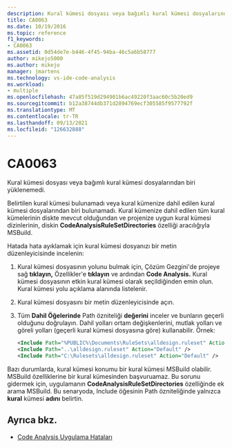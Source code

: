 ```yaml
---
description: Kural kümesi dosyası veya bağımlı kural kümesi dosyalarından biri yüklenemedi.
title: CA0063
ms.date: 10/19/2016
ms.topic: reference
f1_keywords:
- CA0063
ms.assetid: 0d54de7e-b446-4f45-94ba-46c5a6b58777
author: mikejo5000
ms.author: mikejo
manager: jmartens
ms.technology: vs-ide-code-analysis
ms.workload:
- multiple
ms.openlocfilehash: 47a85f519d294901b6ac49220f3aac60c5b20ed9
ms.sourcegitcommit: b12a38744db371d2894769ecf305585f9577792f
ms.translationtype: MT
ms.contentlocale: tr-TR
ms.lasthandoff: 09/13/2021
ms.locfileid: "126632888"
---
```

# <a name="ca0063"></a>CA0063

Kural kümesi dosyası veya bağımlı kural kümesi dosyalarından biri yüklenemedi.

Belirtilen kural kümesi bulunamadı veya kural kümenize dahil edilen kural kümesi dosyalarından biri bulunamadı. Kural kümenize dahil edilen tüm kural kümelerinin diskte mevcut olduğundan ve projenize uygun kural kümesi dizinlerinin, diskin **CodeAnalysisRuleSetDirectories** özelliği aracılığıyla MSBuild.

Hatada hata ayıklamak için kural kümesi dosyanızı bir metin düzenleyicisinde incelenin:

1. Kural kümesi dosyasının yolunu bulmak için, Çözüm Gezgini'de projeye sağ **tıklayın,** Özellikler'e **tıklayın** ve ardından **Code Analysis.** Kural kümesi dosyasının etkin kural kümesi olarak seçildiğinden emin olun. Kural kümesi yolu açıklama alanında listelenir.

2. Kural kümesi dosyasını bir metin düzenleyicisinde açın.

3. Tüm **Dahil Öğelerinde** Path özniteliği **değerini** inceler ve bunların geçerli olduğunu doğrulayın. Dahil yolları ortam değişkenlerini, mutlak yolları ve göreli yolları (geçerli kural kümesi dosyasına göre) kullanabilir. Örnek:

   ```xml
   <Include Path="%PUBLIC%\Documents\RuleSets\alldesign.ruleset" Action="Default" />
   <Include Path="..\alldesign.ruleset" Action="Default" />
   <Include Path="C:\Rulesets\alldesign.ruleset" Action="Default" />
   ```

Bazı durumlarda, kural kümesi konumu bir kural kümesi MSBuild olabilir. MSBuild özelliklerine bir kural kümesinden başvuruamaz. Bu sorunu gidermek için, uygulamanın **CodeAnalysisRuleSetDirectories** özelliğinde ek arama MSBuild. Bu senaryoda, Include öğesinin Path özniteliğinde yalnızca **kural** kümesi **adını** belirtin.

## <a name="see-also"></a>Ayrıca bkz.

- [Code Analysis Uygulama Hataları](../code-quality/code-analysis-application-errors.md)
